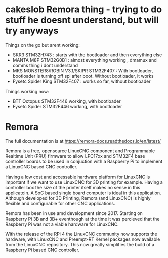 # cakeslob Remora thing - trying to do stuff he doesnt understand, but will try anyways

Things on the go but arent working:
  - SKR3 STM32H743 : starts with the bootloader and then everything else
  - MANTA M8P STM32G0B1 : almost everything working , dmamux and comms thing i dont understand
  - MKS MONSTER8/ROBIN V3.1/SKIPR STM32F407 : With bootloader, bootloader is turning off spi after boot. Without bootloader, it works
  - Fysetc Spider King STM32F407 : works so far, without bootloader

Things working now:
- BTT Octopus STM32F446 working, with bootloader
- Fysetc Spider STM32F446 working, with bootloader

# Remora

The full documentation is at <https://remora-docs.readthedocs.io/en/latest/>

Remora is a free, opensource LinuxCNC component and Programmable Realtime Unit (PRU) firmware to allow LPC17xx and STM32F4 base controller boards to be used in conjuction with a Raspberry Pi to implement a LinuxCNC based CNC controller.

Having a low cost and accessable hardware platform for LinuxCNC is important if we want to use LinuxCNC for 3D printing for example. Having a controller box the size of the printer itself makes no sense in this applicatoin. A SoC based single board computer is ideal in this application. Although developed for 3D Printing, Remora (and LinuxCNC) is highly flexible and configurable for other CNC applications.

Remora has been in use amd development since 2017. Starting on Raspberry Pi 3B and 3B+ eventhough at the time it was percieved that the Raspberry Pi was not a viable hardware for LinuxCNC.

With the release of the RPi 4 the LinuxCNC community now supports the hardware, with LinuxCNC and Preempt-RT Kernel packages now available from the LinuxCNC repository. This now greatly simplifies the build of a Raspberry Pi based CNC controller.
